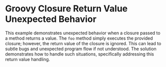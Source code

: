 # Groovy Closure Return Value Unexpected Behavior

This example demonstrates unexpected behavior when a closure passed to a method returns a value.  The `foo` method simply executes the provided closure; however, the return value of the closure is ignored.  This can lead to subtle bugs and unexpected program flow if not understood. The solution demonstrates how to handle such situations, specifically addressing this return value handling.